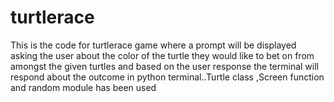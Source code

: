 # turtlerace
This is the code for turtlerace game where a prompt will be displayed asking the user about the color of the turtle they would like to bet on from amongst the given turtles and based on the user response the terminal will respond about the outcome in python terminal..Turtle class ,Screen function and random module has been used

